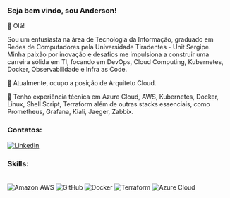 ### Seja bem vindo, sou Anderson!

👋 Olá!

Sou um entusiasta na área de Tecnologia da Informação, graduado em Redes de Computadores pela Universidade Tiradentes - Unit Sergipe. Minha paixão por inovação e desafios me impulsiona a construir uma carreira sólida em TI, focando em DevOps, Cloud Computing, Kubernetes, Docker, Observabilidade e Infra as Code.

💼 Atualmente, ocupo a posição de Arquiteto Cloud.

🚀 Tenho experiência técnica em Azure Cloud, AWS, Kubernetes, Docker, Linux, Shell Script, Terraform além de outras stacks essenciais, como Prometheus, Grafana, Kiali, Jaeger, Zabbix.

### Contatos: 
[![LinkedIn](https://img.shields.io/badge/LinkedIn-0077B5?style=for-the-badge&logo=linkedin&logoColor=white)](https://www.linkedin.com/in/andersonfariass/)

### Skills:
<div style="display: inline_block"><br/>
  <img align="center" alt="Amazon AWS" src="https://img.shields.io/badge/Amazon_AWS-232F3E?style=for-the-badge&logo=amazon-aws&logoColor=white" />
  <img align="center" alt="GitHub" src="https://img.shields.io/badge/git-%23F05033.svg?style=for-the-badge&logo=git&logoColor=white" />
  <img align="center" alt="Docker" src="https://img.shields.io/badge/Docker-2496ED?style=for-the-badge&logo=docker&logoColor=white" />
  <img align="center" alt="Terraform" src="https://img.shields.io/badge/Terraform-7B42BC?style=for-the-badge&logo=terraform&logoColor=white" />
  <img align="center" alt="Azure Cloud" src="https://img.shields.io/badge/Azure-0078D4?style=for-the-badge&logo=terraform&logoColor=white" />

<!--
**andersonfariiass/andersonfariiass** is a ✨ _special_ ✨ repository because its `README.md` (this file) appears on your GitHub profile.

Here are some ideas to get you started:

- 🔭 I’m currently working on ...
- 🌱 I’m currently learning ...
- 👯 I’m looking to collaborate on ...
- 🤔 I’m looking for help with ...
- 💬 Ask me about ...
- 📫 How to reach me: ...
- 😄 Pronouns: ...
- ⚡ Fun fact: ...
-->
